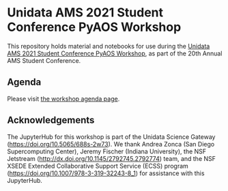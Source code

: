 # Unidata AMS 2021 Student Conference PyAOS Workshop

This repository holds material and notebooks for use during the [Unidata AMS 2021 Student Conference PyAOS Workshop](https://unidata.github.io/pyaos-ams-2021/index.html), as part of the 20th Annual AMS Student Conference.

## Agenda

Please visit [the workshop agenda page](https://unidata.github.io/pyaos-ams-2021/agenda.html).

## Acknowledgements

The JupyterHub for this workshop is part of the Unidata Science Gateway (https://doi.org/10.5065/688s-2w73).
We thank Andrea Zonca (San Diego Supercomputing Center), Jeremy Fischer (Indiana University), the NSF Jetstream (http://dx.doi.org/10.1145/2792745.2792774) team, and the NSF XSEDE Extended Collaborative Support Service (ECSS) program (https://doi.org/10.1007/978-3-319-32243-8_1) for assistance with this JupyterHub.
